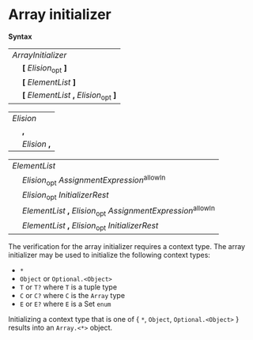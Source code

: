 # Array initializer

**Syntax**

<table>
    <tr>
        <td colspan="2"><i>ArrayInitializer</i></td>
    </tr>
    <tr>
        <td>&nbsp;</td><td><b>[</b> <i>Elision</i><sub>opt</sub> <b>]</b></td>
    </tr>
    <tr>
        <td>&nbsp;</td><td><b>[</b> <i>ElementList</i> <b>]</b></td>
    </tr>
    <tr>
        <td>&nbsp;</td><td><b>[</b> <i>ElementList</i> <b>,</b> <i>Elision</i><sub>opt</sub> <b>]</b></td>
    </tr>
</table>

<table>
    <tr>
        <td colspan="2"><i>Elision</i></td>
    </tr>
    <tr>
        <td>&nbsp;</td><td><b>,</b></td>
    </tr>
    <tr>
        <td>&nbsp;</td><td><i>Elision</i> <b>,</b></td>
    </tr>
</table>

<table>
    <tr>
        <td colspan="2"><i>ElementList</i></td>
    </tr>
    <tr>
        <td>&nbsp;</td><td><i>Elision</i><sub>opt</sub> <i>AssignmentExpression</i><sup>allowIn</sup></td>
    </tr>
    <tr>
        <td>&nbsp;</td><td><i>Elision</i><sub>opt</sub> <i>InitializerRest</i></td>
    </tr>
    <tr>
        <td>&nbsp;</td><td><i>ElementList</i> <b>,</b> <i>Elision</i><sub>opt</sub> <i>AssignmentExpression</i><sup>allowIn</sup></td>
    </tr>
    <tr>
        <td>&nbsp;</td><td><i>ElementList</i> <b>,</b> <i>Elision</i><sub>opt</sub> <i>InitializerRest</i></td>
    </tr>
</table>

The verification for the array initializer requires a context type. The array initializer may be used to initialize the following context types:

* `*`
* `Object` or `Optional.<Object>`
* `T` or `T?` where `T` is a tuple type
* `C` or `C?` where `C` is the `Array` type
* `E` or `E?` where `E` is a Set `enum`

Initializing a context type that is one of { `*`, `Object`, `Optional.<Object>` } results into an `Array.<*>` object.
